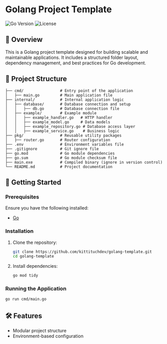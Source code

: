 # Golang Project Template

![Go Version](https://img.shields.io/badge/Go-1.x-blue)
![License](https://img.shields.io/badge/license-MIT-green)

## 📌 Overview
This is a Golang project template designed for building scalable and maintainable applications. It includes a structured folder layout, dependency management, and best practices for Go development.

## 📂 Project Structure
```
├── cmd/                # Entry point of the application
│   ├── main.go         # Main application file
├── internal/           # Internal application logic
│   ├── database/       # Database connection and setup
│   │   ├── db.go       # Database connection file
│   ├── example/        # Example module
│   │   ├── example_handler.go   # HTTP handler
│   │   ├── example_model.go     # Data models
│   │   ├── example_repository.go # Database access layer
│   │   ├── example_service.go    # Business logic
├── pkg/                # Reusable utility packages
│   ├── router.go       # Router configuration
├── .env                # Environment variables file
├── .gitignore          # Git ignore file
├── go.mod              # Go module dependencies
├── go.sum              # Go module checksum file
├── main.exe            # Compiled binary (ignore in version control)
└── README.md           # Project documentation
```

## 🚀 Getting Started

### Prerequisites
Ensure you have the following installed:
- [Go](https://go.dev/dl/)

### Installation
1. Clone the repository:
   ```sh
   git clone https://github.com/kittituchdev/golang-template.git
   cd golang-template
   ```
2. Install dependencies:
   ```sh
   go mod tidy
   ```

### Running the Application
```sh
go run cmd/main.go
```

## 🛠️ Features
- Modular project structure
- Environment-based configuration




